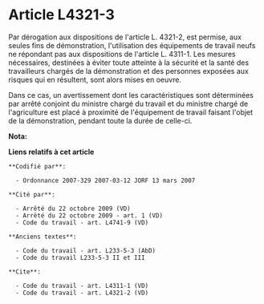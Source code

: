 # Article L4321-3

Par dérogation aux dispositions de l'article L. 4321-2, est permise, aux seules fins de démonstration, l'utilisation des
équipements de travail neufs ne répondant pas aux dispositions de l'article L. 4311-1. Les mesures nécessaires, destinées à
éviter toute atteinte à la sécurité et la santé des travailleurs chargés de la démonstration et des personnes exposées aux
risques qui en résultent, sont alors mises en oeuvre.

Dans ce cas, un avertissement dont les caractéristiques sont déterminées par arrêté conjoint du ministre chargé du travail et
du ministre chargé de l'agriculture est placé à proximité de l'équipement de travail faisant l'objet de la démonstration,
pendant toute la durée de celle-ci.

**Nota:**



**Liens relatifs à cet article**

	**Codifié par**:

	  - Ordonnance 2007-329 2007-03-12 JORF 13 mars 2007

	**Cité par**:

	  - Arrêté du 22 octobre 2009 (VD)
	  - Arrêté du 22 octobre 2009 - art. 1 (VD)
	  - Code du travail - art. L4741-9 (VD)

	**Anciens textes**:

	  - Code du travail - art. L233-5-3 (AbD)
	  - Code du travail L233-5-3 II et III

	**Cite**:

	  - Code du travail - art. L4311-1 (VD)
	  - Code du travail - art. L4321-2 (VD)
